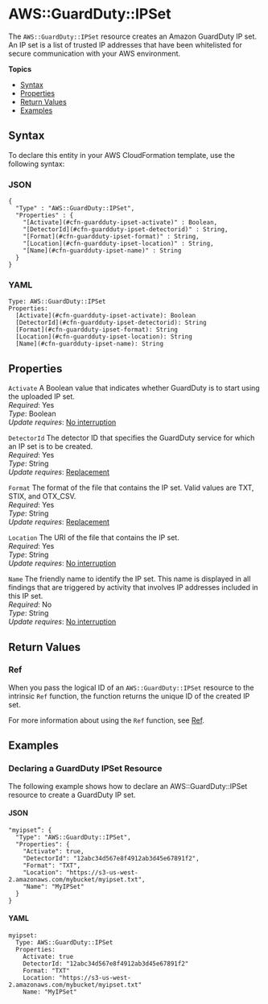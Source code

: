 # AWS::GuardDuty::IPSet<a name="aws-resource-guardduty-ipset"></a>

The `AWS::GuardDuty::IPSet` resource creates an Amazon GuardDuty IP set\. An IP set is a list of trusted IP addresses that have been whitelisted for secure communication with your AWS environment\. 

**Topics**
+ [Syntax](#aws-resource-guardduty-ipset-syntax)
+ [Properties](#aws-resource-guardduty-ipset-properties)
+ [Return Values](#aws-resource-guardduty-ipset-returnvalues)
+ [Examples](#aws-resource-guardduty-ipset-examples)

## Syntax<a name="aws-resource-guardduty-ipset-syntax"></a>

To declare this entity in your AWS CloudFormation template, use the following syntax:

### JSON<a name="aws-resource-guardduty-ipset-syntax.json"></a>

```
{
  "Type" : "AWS::GuardDuty::IPSet",
  "Properties" : {
    "[Activate](#cfn-guardduty-ipset-activate)" : Boolean,
    "[DetectorId](#cfn-guardduty-ipset-detectorid)" : String,
    "[Format](#cfn-guardduty-ipset-format)" : String,
    "[Location](#cfn-guardduty-ipset-location)" : String,
    "[Name](#cfn-guardduty-ipset-name)" : String
  }
}
```

### YAML<a name="aws-resource-guardduty-ipset-syntax.yaml"></a>

```
Type: AWS::GuardDuty::IPSet
Properties:
  [Activate](#cfn-guardduty-ipset-activate): Boolean
  [DetectorId](#cfn-guardduty-ipset-detectorid): String
  [Format](#cfn-guardduty-ipset-format): String
  [Location](#cfn-guardduty-ipset-location): String
  [Name](#cfn-guardduty-ipset-name): String
```

## Properties<a name="aws-resource-guardduty-ipset-properties"></a>

`Activate`  <a name="cfn-guardduty-ipset-activate"></a>
A Boolean value that indicates whether GuardDuty is to start using the uploaded IP set\.  
 *Required*: Yes  
 *Type*: Boolean  
 *Update requires*: [No interruption](using-cfn-updating-stacks-update-behaviors.md#update-no-interrupt) 

`DetectorId`  <a name="cfn-guardduty-ipset-detectorid"></a>
The detector ID that specifies the GuardDuty service for which an IP set is to be created\.  
 *Required*: Yes  
 *Type*: String  
 *Update requires*: [Replacement](using-cfn-updating-stacks-update-behaviors.md#update-replacement) 

`Format`  <a name="cfn-guardduty-ipset-format"></a>
The format of the file that contains the IP set\. Valid values are TXT, STIX, and OTX\_CSV\.  
 *Required*: Yes  
 *Type*: String  
 *Update requires*: [Replacement](using-cfn-updating-stacks-update-behaviors.md#update-replacement) 

`Location`  <a name="cfn-guardduty-ipset-location"></a>
The URI of the file that contains the IP set\.  
 *Required*: Yes  
 *Type*: String  
 *Update requires*: [No interruption](using-cfn-updating-stacks-update-behaviors.md#update-no-interrupt) 

`Name`  <a name="cfn-guardduty-ipset-name"></a>
The friendly name to identify the IP set\. This name is displayed in all findings that are triggered by activity that involves IP addresses included in this IP set\.  
 *Required*: No  
 *Type*: String  
 *Update requires*: [No interruption](using-cfn-updating-stacks-update-behaviors.md#update-no-interrupt) 

## Return Values<a name="aws-resource-guardduty-ipset-returnvalues"></a>

### Ref<a name="aws-resource-guardduty-ipset-ref"></a>

When you pass the logical ID of an `AWS::GuardDuty::IPSet` resource to the intrinsic `Ref` function, the function returns the unique ID of the created IP set\. 

For more information about using the `Ref` function, see [Ref](intrinsic-function-reference-ref.md)\. 

## Examples<a name="aws-resource-guardduty-ipset-examples"></a>

### Declaring a GuardDuty IPSet Resource<a name="aws-resource-guardduty-ipset-example1"></a>

The following example shows how to declare an AWS::GuardDuty::IPSet resource to create a GuardDuty IP set\.

#### JSON<a name="aws-resource-guardduty-ipset-example1.json"></a>

```
"myipset”: {
  "Type": "AWS::GuardDuty::IPSet",
  "Properties": {
    "Activate": true,
    "DetectorId": "12abc34d567e8f4912ab3d45e67891f2",
    "Format": "TXT",
    "Location": "https://s3-us-west-2.amazonaws.com/mybucket/myipset.txt",
    "Name": "MyIPSet"
  }
}
```

#### YAML<a name="aws-resource-guardduty-ipset-example1.yaml"></a>

```
myipset:
  Type: AWS::GuardDuty::IPSet
  Properties:
    Activate: true
    DetectorId: "12abc34d567e8f4912ab3d45e67891f2"
    Format: "TXT"
    Location: "https://s3-us-west-2.amazonaws.com/mybucket/myipset.txt"
    Name: "MyIPSet"
```